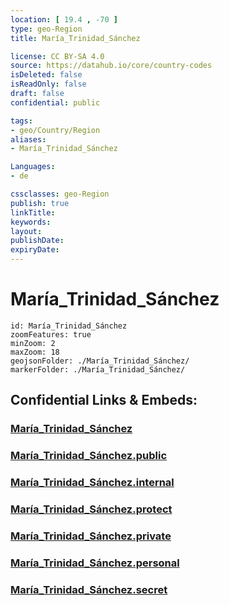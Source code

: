 ```yaml
---
location: [ 19.4 , -70 ] 
type: geo-Region
title: María_Trinidad_Sánchez

license: CC BY-SA 4.0
source: https://datahub.io/core/country-codes
isDeleted: false
isReadOnly: false
draft: false
confidential: public

tags:
- geo/Country/Region
aliases:
- María_Trinidad_Sánchez

Languages:
- de

cssclasses: geo-Region
publish: true
linkTitle: 
keywords: 
layout: 
publishDate: 
expiryDate: 
---
```


# María_Trinidad_Sánchez

```leaflet
id: María_Trinidad_Sánchez
zoomFeatures: true 
minZoom: 2 
maxZoom: 18
geojsonFolder: ./María_Trinidad_Sánchez/
markerFolder: ./María_Trinidad_Sánchez/
```


## Confidential Links & Embeds: 

### [María_Trinidad_Sánchez](/_Standards/Earth/Continent/America~Caribbean/Dominican_Rep/provinces~Dominican_Rep/María_Trinidad_Sánchez.md) 

### [María_Trinidad_Sánchez.public](/_public/Earth/Continent/America~Caribbean/Dominican_Rep/provinces~Dominican_Rep/María_Trinidad_Sánchez.public.md) 

### [María_Trinidad_Sánchez.internal](/_internal/Earth/Continent/America~Caribbean/Dominican_Rep/provinces~Dominican_Rep/María_Trinidad_Sánchez.internal.md) 

### [María_Trinidad_Sánchez.protect](/_protect/Earth/Continent/America~Caribbean/Dominican_Rep/provinces~Dominican_Rep/María_Trinidad_Sánchez.protect.md) 

### [María_Trinidad_Sánchez.private](/_private/Earth/Continent/America~Caribbean/Dominican_Rep/provinces~Dominican_Rep/María_Trinidad_Sánchez.private.md) 

### [María_Trinidad_Sánchez.personal](/_personal/Earth/Continent/America~Caribbean/Dominican_Rep/provinces~Dominican_Rep/María_Trinidad_Sánchez.personal.md) 

### [María_Trinidad_Sánchez.secret](/_secret/Earth/Continent/America~Caribbean/Dominican_Rep/provinces~Dominican_Rep/María_Trinidad_Sánchez.secret.md)

